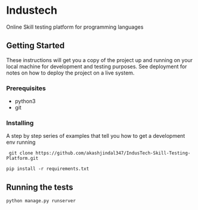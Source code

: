 # Industech 

Online Skill testing platform for programming languages

## Getting Started

These instructions will get you a copy of the project up and running on your local machine for development and testing purposes. See deployment for notes on how to deploy the project on a live system.

### Prerequisites

- python3
- git


### Installing

A step by step series of examples that tell you how to get a development env running
```
 git clone https://github.com/akashjindal347/IndusTech-Skill-Testing-Platform.git
```

```
pip install -r requirements.txt
```




## Running the tests

```
python manage.py runserver
```

